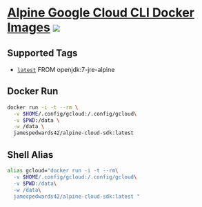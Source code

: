 # [Alpine Google Cloud CLI Docker Images](https://hub.docker.com/r/jamespedwards42/alpine-cloud-sdk/) [![](https://images.microbadger.com/badges/image/jamespedwards42/alpine-cloud-sdk.svg)](https://microbadger.com/images/jamespedwards42/alpine-cloud-sdk "microbadger.com")

## Supported Tags

* [`latest`](https://github.com/jamespedwards42/alpine-cloud-sdk/blob/master/Dockerfile) FROM openjdk:7-jre-alpine

## Docker Run

```sh
docker run -i -t --rm \
  -v $HOME/.config/gcloud:/.config/gcloud\
  -v $PWD:/data \
  -w /data \
  jamespedwards42/alpine-cloud-sdk:latest
```

## Shell Alias

```sh
alias gcloud="docker run -i -t --rm\
  -v $HOME/.config/gcloud:/.config/gcloud\
  -v $PWD:/data\
  -w /data\
  jamespedwards42/alpine-cloud-sdk:latest "
```
